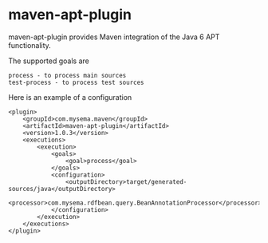 maven-apt-plugin
================

maven-apt-plugin provides Maven integration of the Java 6 APT functionality.

The supported goals are

    process - to process main sources
    test-process - to process test sources

Here is an example of a configuration

    <plugin>
        <groupId>com.mysema.maven</groupId>
        <artifactId>maven-apt-plugin</artifactId>
        <version>1.0.3</version>
        <executions>
            <execution>
                <goals>
                    <goal>process</goal>
                </goals>
                <configuration>
                    <outputDirectory>target/generated-sources/java</outputDirectory>
                    <processor>com.mysema.rdfbean.query.BeanAnnotationProcessor</processor>
                </configuration>
            </execution>
        </executions>
    </plugin>


